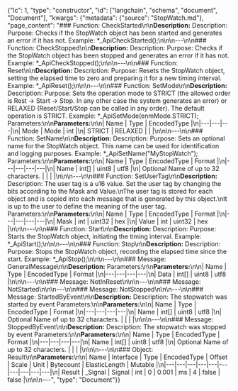 {"lc": 1, "type": "constructor", "id": ["langchain", "schema", "document", "Document"], "kwargs": {"metadata": {"source": "StopWatch.md"}, "page_content": "### Function: CheckStarted\n\n**Description:** Description: Purpose: Checks if the StopWatch object has been started and generates an error if it has not. Example: *_ApiCheckStarted();\n\n\n---\n\n### Function: CheckStopped\n\n**Description:** Description: Purpose: Checks if the StopWatch object has been stopped and generates an error if it has not. Example: *_ApiCheckStopped();\n\n\n---\n\n### Function: Reset\n\n**Description:** Description: Purpose: Resets the StopWatch object, setting the elapsed time to zero and preparing it for a new timing interval. Example: *_ApiReset();\n\n\n---\n\n### Function: SetMode\n\n**Description:** Description: Purpose: Sets the operation mode to STRICT (the allowed order is Rest -> Start -> Stop. In any other case the system generates an error) or RELAXED (Reset/Start/Stop can be called in any order). The default operation is STRICT. Example: *_ApiSetMode(enmMode.STRICT); Parameters:\n\n**Parameters:**\n\n| Name | Type | EncodedType |\n|---|---|---|\n| Mode | Mode | int |\n| STRICT | RELAXED |  |  |\n\n\n---\n\n### Function: SetName\n\n**Description:** Description: Purpose: Sets an optional name for the StopWatch object. This name can be used for identification and logging purposes. Example: *_ApiSetName(\"MyStopWatch\"); Parameters:\n\n**Parameters:**\n\n| Name | Type | EncodedType | Format |\n|---|---|---|---|\n| Name | int[] | uint8 | utf8 |\n| Optional Name of up to 32 characters. |  |  |  |\n\n\n---\n\n### Function: SetUserTag\n\n**Description:** Description: The user tag is a u16 value. Set the user tag by changing the bits according to the Mask and Value.\nThe user tag is stored for each object and is copied into each message that is generated by this object.\nIt is up to the user to define the meaning of the user tag. Parameters:\n\n**Parameters:**\n\n| Name | Type | EncodedType | Format |\n|---|---|---|---|\n| Mask | int | uint32 | hex |\n| Value | int | uint32 | hex |\n\n\n---\n\n### Function: Start\n\n**Description:** Description: Purpose: Starts the StopWatch object, initiating the timing interval. Example: *_ApiStart();\n\n\n---\n\n### Function: Stop\n\n**Description:** Description: Purpose: Stops the StopWatch object, recording the elapsed time since the start. Example: *_ApiStop();\n\n\n---\n\n### Message: GeneralMessage\n\n**Description:** Parameters:\n\n**Parameters:**\n\n| Name | Type | EncodedType | Format |\n|---|---|---|---|\n| Data | int[] | uint8 | utf8 |\n\n\n---\n\n### Message: NotInReset\n\n\n---\n\n### Message: NotStarted\n\n\n---\n\n### Message: NotStopped\n\n\n---\n\n### Message: StartedByEvent\n\n**Description:** Description: The stopwatch was started by event Parameters:\n\n**Parameters:**\n\n| Name | Type | EncodedType | Format |\n|---|---|---|---|\n| Name | int[] | uint8 | utf8 |\n| Optional Name of up to 32 characters. |  |  |  |\n\n\n---\n\n### Message: StoppedByEvent\n\n**Description:** Description: The stopwatch was stopped by event Parameters:\n\n**Parameters:**\n\n| Name | Type | EncodedType | Format |\n|---|---|---|---|\n| Name | int[] | uint8 | utf8 |\n| Optional Name of up to 32 characters. |  |  |  |\n\n\n---\n\n### Object: Result\n\n**Parameters:**\n\n| Name | Interface | Type | EncodedType | Offset | Scale | Unit | Bytecount | ElasticLength | Mutable |\n|---|---|---|---|---|---|---|---|---|---|\n| Result | _Signal | Signal | int | 0 | 0.001 | ms | 4 | false | false |\n\n\n---", "type": "Document"}}